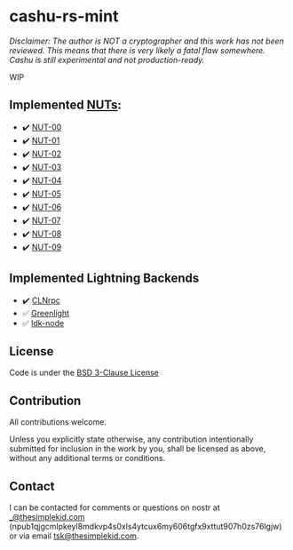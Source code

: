 # cashu-rs-mint

*Disclaimer: The author is NOT a cryptographer and this work has not been reviewed. This means that there is very likely a fatal flaw somewhere. Cashu is still experimental and not production-ready.*

WIP


## Implemented [NUTs](https://github.com/cashubtc/nuts/):

- :heavy_check_mark: [NUT-00](https://github.com/cashubtc/nuts/blob/main/00.md)
- :heavy_check_mark: [NUT-01](https://github.com/cashubtc/nuts/blob/main/01.md)
- :heavy_check_mark: [NUT-02](https://github.com/cashubtc/nuts/blob/main/02.md)
- :heavy_check_mark: [NUT-03](https://github.com/cashubtc/nuts/blob/main/03.md)
- :heavy_check_mark: [NUT-04](https://github.com/cashubtc/nuts/blob/main/04.md)
- :heavy_check_mark: [NUT-05](https://github.com/cashubtc/nuts/blob/main/05.md)
- :heavy_check_mark: [NUT-06](https://github.com/cashubtc/nuts/blob/main/06.md)
- :heavy_check_mark: [NUT-07](https://github.com/cashubtc/nuts/blob/main/07.md)
- :heavy_check_mark: [NUT-08](https://github.com/cashubtc/nuts/blob/main/08.md)
- :heavy_check_mark: [NUT-09](https://github.com/cashubtc/nuts/blob/main/09.md)



## Implemented Lightning Backends
- :heavy_check_mark: [CLNrpc](https://github.com/ElementsProject/lightning#using-the-json-rpc-interface)
- :white_check_mark: [Greenlight](https://github.com/Blockstream/greenlight)
- :white_check_mark: [ldk-node](https://github.com/lightningdevkit/ldk-node)
 
## License

Code is under the [BSD 3-Clause License](LICENSE-BSD-3)

## Contribution

All contributions welcome.

Unless you explicitly state otherwise, any contribution intentionally submitted for inclusion in the work by you, shall be licensed as above, without any additional terms or conditions.

## Contact

I can be contacted for comments or questions on nostr at _@thesimplekid.com (npub1qjgcmlpkeyl8mdkvp4s0xls4ytcux6my606tgfx9xttut907h0zs76lgjw) or via email tsk@thesimplekid.com.